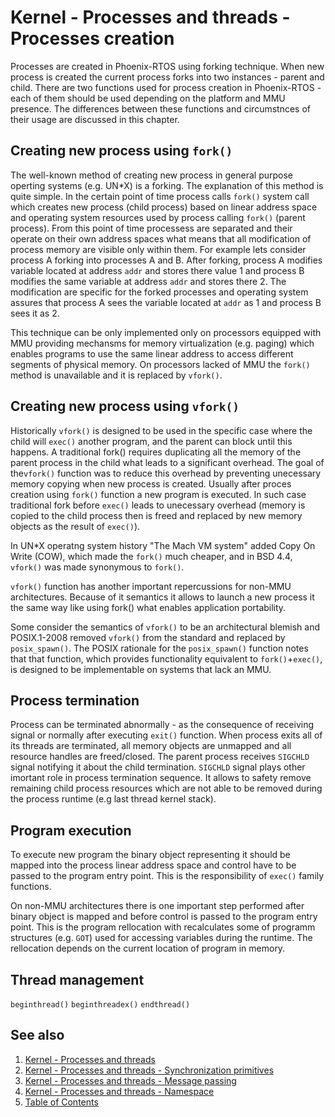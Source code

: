 # Kernel - Processes and threads - Processes creation

Processes are created in Phoenix-RTOS using forking technique. When new process is created the current process forks into two instances - parent and child. There are two functions used for process creation in Phoenix-RTOS - each of them should be used depending on the platform and MMU presence. The differences between these functions and circumstnces of their usage are discussed in this chapter.

## Creating new process using `fork()`

The well-known method of creating new process in general purpose operting systems (e.g. UN*X) is a forking. The explanation of this method is quite simple. In the certain point of time process calls `fork()` system call which creates new process (child process) based on linear address space and operating system resources used by process calling `fork()` (parent process). From this point of time processess are separated and their operate on their own address spaces what means that all modification of process memory are visible only within them. For example lets consider process A forking into processes A and B. After forking, process A modifies variable located at address `addr` and stores there value 1 and process B modifies the same variable at address `addr` and stores there 2. The modification are specific for the forked processes and operating system assures that process A sees the variable located at `addr` as 1 and process B sees it as 2.

This technique can be only implemented only on processors equipped with MMU providing mechansms for memory virtualization (e.g. paging) which enables programs to use the same linear address to access different segments of physical memory. On processors lacked of MMU the `fork()` method is unavailable and it is replaced by `vfork()`.

## Creating new process using `vfork()`

Historically `vfork()` is designed to be used in the specific case where the child will `exec()` another program, and the parent can block until this happens. A traditional fork() requires duplicating all the memory of the parent process in the child what leads to a significant overhead. The goal of the`vfork()` function was to reduce this overhead by preventing unecessary memory copying when new process is created. Usually after proces creation using `fork()` function a new program is executed. In such case traditional fork before `exec()` leads to unecessary overhead (memory is copied to the child process then is freed and replaced by new memory objects as the result of `exec()`).

In UN*X operatng system history "The Mach VM system" added Copy On Write (COW), which made the `fork()` much cheaper, and in BSD 4.4, `vfork()` was made synonymous to `fork()`.

`vfork()` function has another important repercussions for non-MMU architectures. Because of it semantics it allows to launch a new process it the same way like using fork() what enables application portability.

Some consider the semantics of `vfork()` to be an architectural blemish and POSIX.1-2008 removed `vfork()` from the standard and replaced by `posix_spawn()`. The POSIX rationale for the `posix_spawn()` function notes that that function, which provides functionality equivalent to `fork()`+`exec()`, is designed to be implementable on systems that lack an MMU.

## Process termination

Process can be terminated abnormally - as the consequence of receiving signal or normally after executing `exit()` function. When process exits all of its threads are terminated, all memory objects are unmapped and all resource handles are freed/closed.  The parent process receives `SIGCHLD` signal notifying it about the child termination. `SIGCHLD` signal plays other imortant role in process termination sequence. It allows to safety remove remaining child process resources which are not able to be removed during the process runtime (e.g last thread kernel stack).

## Program execution

To execute new program the binary object representing it should be mapped into the process linear address space and control have to be passed to the program entry point. This is the responsibility of `exec()` family functions.

On non-MMU architectures there is one important step performed after binary object is mapped and before control is passed to the program entry point. This is the program rellocation with recalculates some of programm structures (e.g. `GOT`) used for accessing variables during the runtime. The rellocation depends on the current location of program in memory.

## Thread management

`beginthread()`
`beginthreadex()`
`endthread()`

## See also

1. [Kernel - Processes and threads](README.md)
2. [Kernel - Processes and threads - Synchronization primitives](sync.md)
3. [Kernel - Processes and threads - Message passing](msg.md)
4. [Kernel - Processes and threads - Namespace](namespace.md)
5. [Table of Contents](../../README.md)
